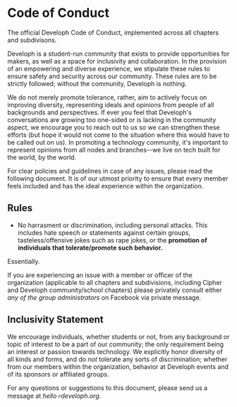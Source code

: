 # Code of Conduct
The official Developh Code of Conduct, implemented across all chapters and subdivisons.

Developh is a student-run community that exists to provide opportunities for makers, as well as a space for inclusivity and collaboration. In the provision of an empowering and diverse experience, we stipulate these rules to ensure safety and security across our community. These rules are to be strictly followed; without the community, Developh is nothing.

We do not merely promote tolerance, rather, aim to actively focus on improving diversity, representing ideals and opinions from people of all backgrounds and perspectives. If ever you feel that Developh's conversations are growing too one-sided or is lacking in the community aspect, we encourage you to reach out to us so we can strengthen these efforts (but hope it would not come to the situation where this would have to be called out on us). In promoting a technology community, it's important to represent opinions from all nodes and branches--we live on tech built for the world, by the world.

For clear policies and guidelines in case of any issues, please read the following document. It is of our utmost priority to ensure that every member feels included and has the ideal experience within the organization.

## Rules

* No harrasment or discrimination, including personal attacks. This includes hate speech or statements against certain groups, tasteless/offensive jokes such as rape jokes, or the **promotion of individuals that tolerate/promote such behavior.**

Essentially.


If you are experiencing an issue with a member or officer of the organization (applicable to all chapters and subdivisions, including Cipher and Developh community/school chapters) please privately consult either *any of the group administrators* on Facebook via private message.

## Inclusivity Statement

We encourage individuals, whether students or not, from any background or topic of interest to be a part of our community; the only requirement being an interest or passion towards technology. We explicitly honor diversity of all kinds and forms, and do *not* tolerate any sorts of discrimination; whether from our members within the organization, behavior at Developh events and of its sponsors or affiliated groups.



For any questions or suggestions to this document, please send us a message at *hello⭐️developh.org*.
